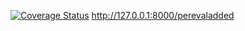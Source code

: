 [![Coverage Status](https://coveralls.io/repos/github/AleKolar/NEW_17.10.2024/badge.svg?branch=main)](https://coveralls.io/github/AleKolar/NEW_17.10.2024?branch=main)
http://127.0.0.1:8000/perevaladded
